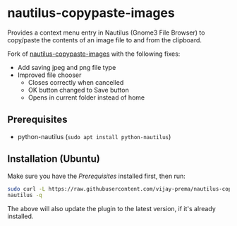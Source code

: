 # nautilus-copypaste-images

Provides a context menu entry in Nautilus (Gnome3 File Browser) to copy/paste the contents of an image file to and from the clipboard.

Fork of [nautilus-copypaste-images](https://github.com/atareao/nautilus-copypaste-images) with the following fixes:
 - Add saving jpeg and png file type
 - Improved file chooser
   - Closes correctly when cancelled
   - OK button changed to Save button
   - Opens in current folder instead of home

## Prerequisites
 - python-nautilus (`sudo apt install python-nautilus`)

## Installation (Ubuntu)
Make sure you have the *Prerequisites* installed first, then run:
```bash
sudo curl -L https://raw.githubusercontent.com/vijay-prema/nautilus-copypaste-images/master/src/nautilus-copypaste-images.py -o /usr/share/nautilus-python/extensions/nautilus-copypaste-images.py
nautilus -q
```
The above will also update the plugin to the latest version, if it's already installed.
